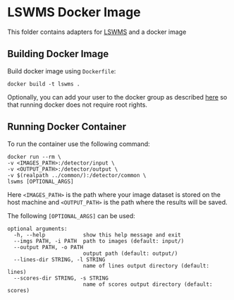 # LSWMS Docker Image
This folder contains adapters for [LSWMS](https://sourceforge.net/projects/lswms/) and a docker image
## Building Docker Image
Build docker image using `Dockerfile`:
```
docker build -t lswms .
```
Optionally, you can add your user to the docker group as described [here](https://docs.docker.com/engine/install/linux-postinstall/) so that running docker does not require root rights.
## Running Docker Container
To run the container use the following command:
```
docker run --rm \
-v <IMAGES_PATH>:/detector/input \
-v <OUTPUT_PATH>:/detector/output \
-v $(realpath ../common/):/detector/common \
lswms [OPTIONAL_ARGS]
```

Here `<IMAGES_PATH>` is the path where your image dataset is stored on the host machine and `<OUTPUT_PATH>` is the path where the results will be saved.

The following `[OPTIONAL_ARGS]` can be used:
```
optional arguments:
  -h, --help            show this help message and exit
  --imgs PATH, -i PATH  path to images (default: input/)
  --output PATH, -o PATH
                        output path (default: output/)
  --lines-dir STRING, -l STRING
                        name of lines output directory (default: lines)
  --scores-dir STRING, -s STRING
                        name of scores output directory (default: scores)
```